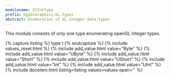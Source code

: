 ```yaml
---
modulename: GlIntType
prefix: OgamlGraphics.GL.Types
abstract: Enumeration of GL integer data types
---
```


This module consists of only one type enumerating openGL integer types.

{% capture listing %}
type t
{% endcapture %}
{% include values_reset.html %}
{% include add_value.html value="Byte" %}
{% include add_value.html value="UByte" %}
{% include add_value.html value="Short" %}
{% include add_value.html value="UShort" %}
{% include add_value.html value="Int" %}
{% include add_value.html value="UInt" %}
{% include docelem.html listing=listing values=values open='' %}

